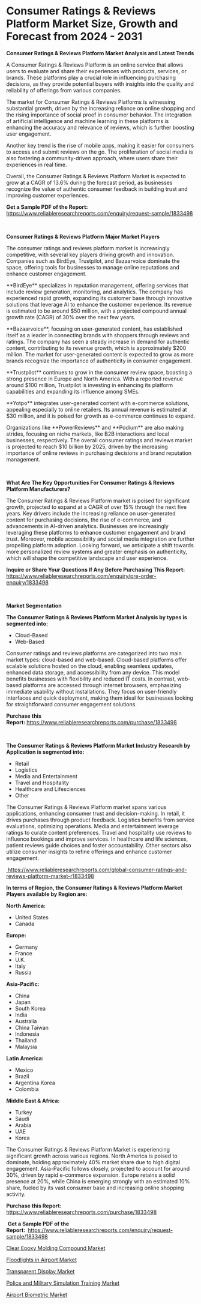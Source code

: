 <p><h1>Consumer Ratings & Reviews Platform Market Size, Growth and Forecast from 2024 - 2031</h1></p><p><strong>Consumer Ratings & Reviews Platform Market Analysis and Latest Trends</strong></p>
<p><p>A Consumer Ratings & Reviews Platform is an online service that allows users to evaluate and share their experiences with products, services, or brands. These platforms play a crucial role in influencing purchasing decisions, as they provide potential buyers with insights into the quality and reliability of offerings from various companies. </p><p>The market for Consumer Ratings & Reviews Platforms is witnessing substantial growth, driven by the increasing reliance on online shopping and the rising importance of social proof in consumer behavior. The integration of artificial intelligence and machine learning in these platforms is enhancing the accuracy and relevance of reviews, which is further boosting user engagement. </p><p>Another key trend is the rise of mobile apps, making it easier for consumers to access and submit reviews on the go. The proliferation of social media is also fostering a community-driven approach, where users share their experiences in real time. </p><p>Overall, the Consumer Ratings & Reviews Platform Market is expected to grow at a CAGR of 13.6% during the forecast period, as businesses recognize the value of authentic consumer feedback in building trust and improving customer experiences.</p></p>
<p><strong>Get a Sample PDF of the Report:&nbsp;</strong> <a href="https://www.reliableresearchreports.com/enquiry/request-sample/1833498?utm_campaign=121&utm_medium=2&utm_source=Github&utm_content=ia&utm_term=17102024&utm_id=consumer-ratings-reviews-platform">https://www.reliableresearchreports.com/enquiry/request-sample/1833498</a></p>
<p>&nbsp;</p>
<p><strong>Consumer Ratings & Reviews Platform Major Market Players</strong></p>
<p><p>The consumer ratings and reviews platform market is increasingly competitive, with several key players driving growth and innovation. Companies such as BirdEye, Trustpilot, and Bazaarvoice dominate the space, offering tools for businesses to manage online reputations and enhance customer engagement.</p><p>**BirdEye** specializes in reputation management, offering services that include review generation, monitoring, and analytics. The company has experienced rapid growth, expanding its customer base through innovative solutions that leverage AI to enhance the customer experience. Its revenue is estimated to be around $50 million, with a projected compound annual growth rate (CAGR) of 30% over the next few years.</p><p>**Bazaarvoice**, focusing on user-generated content, has established itself as a leader in connecting brands with shoppers through reviews and ratings. The company has seen a steady increase in demand for authentic content, contributing to its revenue growth, which is approximately $200 million. The market for user-generated content is expected to grow as more brands recognize the importance of authenticity in consumer engagement.</p><p>**Trustpilot** continues to grow in the consumer review space, boasting a strong presence in Europe and North America. With a reported revenue around $100 million, Trustpilot is investing in enhancing its platform capabilities and expanding its influence among SMEs. </p><p>**Yotpo** integrates user-generated content with e-commerce solutions, appealing especially to online retailers. Its annual revenue is estimated at $30 million, and it is poised for growth as e-commerce continues to expand.</p><p>Organizations like **PowerReviews** and **Podium** are also making strides, focusing on niche markets, like B2B interactions and local businesses, respectively. The overall consumer ratings and reviews market is projected to reach $10 billion by 2025, driven by the increasing importance of online reviews in purchasing decisions and brand reputation management.</p></p>
<p>&nbsp;</p>
<p><strong>What Are The Key Opportunities For Consumer Ratings & Reviews Platform Manufacturers?</strong></p>
<p><p>The Consumer Ratings & Reviews Platform market is poised for significant growth, projected to expand at a CAGR of over 15% through the next five years. Key drivers include the increasing reliance on user-generated content for purchasing decisions, the rise of e-commerce, and advancements in AI-driven analytics. Businesses are increasingly leveraging these platforms to enhance customer engagement and brand trust. Moreover, mobile accessibility and social media integration are further propelling platform adoption. Looking forward, we anticipate a shift towards more personalized review systems and greater emphasis on authenticity, which will shape the competitive landscape and user experience.</p></p>
<p><strong>Inquire or Share Your Questions If Any Before Purchasing This Report:</strong> <a href="https://www.reliableresearchreports.com/enquiry/pre-order-enquiry/1833498?utm_campaign=121&utm_medium=2&utm_source=Github&utm_content=ia&utm_term=17102024&utm_id=consumer-ratings-reviews-platform">https://www.reliableresearchreports.com/enquiry/pre-order-enquiry/1833498</a></p>
<p>&nbsp;</p>
<p><strong>Market Segmentation</strong></p>
<p><strong>The Consumer Ratings & Reviews Platform Market Analysis by types is segmented into:</strong></p>
<p><ul><li>Cloud-Based</li><li>Web-Based</li></ul></p>
<p><p>Consumer ratings and reviews platforms are categorized into two main market types: cloud-based and web-based. Cloud-based platforms offer scalable solutions hosted on the cloud, enabling seamless updates, enhanced data storage, and accessibility from any device. This model benefits businesses with flexibility and reduced IT costs. In contrast, web-based platforms are accessed through internet browsers, emphasizing immediate usability without installations. They focus on user-friendly interfaces and quick deployment, making them ideal for businesses looking for straightforward consumer engagement solutions.</p></p>
<p><strong>Purchase this Report:&nbsp;</strong><a href="https://www.reliableresearchreports.com/purchase/1833498?utm_campaign=121&utm_medium=2&utm_source=Github&utm_content=ia&utm_term=17102024&utm_id=consumer-ratings-reviews-platform">https://www.reliableresearchreports.com/purchase/1833498</a></p>
<p>&nbsp;</p>
<p><strong>The Consumer Ratings & Reviews Platform Market Industry Research by Application is segmented into:</strong></p>
<p><ul><li>Retail</li><li>Logistics</li><li>Media and Entertainment</li><li>Travel and Hospitality</li><li>Healthcare and Lifesciences</li><li>Other</li></ul></p>
<p><p>The Consumer Ratings & Reviews Platform market spans various applications, enhancing consumer trust and decision-making. In retail, it drives purchases through product feedback. Logistics benefits from service evaluations, optimizing operations. Media and entertainment leverage ratings to curate content preferences. Travel and hospitality use reviews to influence bookings and improve services. In healthcare and life sciences, patient reviews guide choices and foster accountability. Other sectors also utilize consumer insights to refine offerings and enhance customer engagement.</p></p>
<p><a href="https://www.reliableresearchreports.com/global-consumer-ratings-and-reviews-platform-market-r1833498?utm_campaign=121&utm_medium=2&utm_source=Github&utm_content=ia&utm_term=17102024&utm_id=consumer-ratings-reviews-platform">&nbsp;https://www.reliableresearchreports.com/global-consumer-ratings-and-reviews-platform-market-r1833498</a></p>
<p><strong>In terms of Region, the Consumer Ratings & Reviews Platform Market Players available by Region are:</strong></p>
<p>
    <p> <strong> North America: </strong>
        <ul>
            <li>United States</li>
            <li>Canada</li>
        </ul>
        </p> 
    <p> <strong> Europe: </strong>
        <ul>
            <li>Germany</li>
            <li>France</li>
            <li>U.K.</li>
            <li>Italy</li>
            <li>Russia</li>
        </ul>
        </p> 
    <p> <strong> Asia-Pacific: </strong>
        <ul>
            <li>China</li>
            <li>Japan</li>
            <li>South Korea</li>
            <li>India</li>
            <li>Australia</li>
            <li>China Taiwan</li>
            <li>Indonesia</li>
            <li>Thailand</li>
            <li>Malaysia</li>
        </ul>
        </p> 
    <p> <strong> Latin America: </strong>
        <ul>
            <li>Mexico</li>
            <li>Brazil</li>
            <li>Argentina Korea</li>
            <li>Colombia</li>
        </ul>
        </p> 
    <p> <strong> Middle East & Africa: </strong>
        <ul>
            <li>Turkey</li>
            <li>Saudi</li>
            <li>Arabia</li>
            <li>UAE</li>
            <li>Korea</li>
        </ul>
    </p>
    </p>
<p><p>The Consumer Ratings & Reviews Platform Market is experiencing significant growth across various regions. North America is poised to dominate, holding approximately 40% market share due to high digital engagement. Asia-Pacific follows closely, projected to account for around 30%, driven by rapid e-commerce expansion. Europe retains a solid presence at 20%, while China is emerging strongly with an estimated 10% share, fueled by its vast consumer base and increasing online shopping activity.</p></p>
<p><strong>Purchase this Report: </strong><a href="https://www.reliableresearchreports.com/purchase/1833498?utm_campaign=121&utm_medium=2&utm_source=Github&utm_content=ia&utm_term=17102024&utm_id=consumer-ratings-reviews-platform">https://www.reliableresearchreports.com/purchase/1833498</a></p>
<p>&nbsp;<strong>Get a Sample PDF of the Report:&nbsp;&nbsp;</strong><a href="https://www.reliableresearchreports.com/enquiry/request-sample/1833498?utm_campaign=121&utm_medium=2&utm_source=Github&utm_content=ia&utm_term=17102024&utm_id=consumer-ratings-reviews-platform">https://www.reliableresearchreports.com/enquiry/request-sample/1833498</a></p>
<p><strong></strong></p>
<p><p><a href="https://github.com/CarolynWatkins697/Market-Research-Report-List-1/blob/main/clear-epoxy-molding-compound-market.md?utm_campaign=121&utm_medium=2&utm_source=Github&utm_content=ia&utm_term=17102024&utm_id=consumer-ratings-reviews-platform">Clear Epoxy Molding Compound Market</a></p><p><a href="https://github.com/RunaHaque64/Market-Research-Report-List-1/blob/main/floodlights-in-airport-market.md?utm_campaign=121&utm_medium=2&utm_source=Github&utm_content=ia&utm_term=17102024&utm_id=consumer-ratings-reviews-platform">Floodlights in Airport Market</a></p><p><a href="https://www.linkedin.com/pulse/transparent-display-industry-sector-new-technologies-market-bzw1e?utm_campaign=121&utm_medium=2&utm_source=Github&utm_content=ia&utm_term=17102024&utm_id=consumer-ratings-reviews-platform">Transparent Display Market</a></p><p><a href="https://issuu.com/reportprime-2/docs/police-and-military-simulation-trai_821e091c0bc98d?utm_campaign=121&utm_medium=2&utm_source=Github&utm_content=ia&utm_term=17102024&utm_id=consumer-ratings-reviews-platform">Police and Military Simulation Training Market</a></p><p><a href="https://issuu.com/reportprime-2/docs/airport-biometric-market-size-2030._4be0e5f3c74d17?utm_campaign=121&utm_medium=2&utm_source=Github&utm_content=ia&utm_term=17102024&utm_id=consumer-ratings-reviews-platform">Airport Biometric Market</a></p></p>